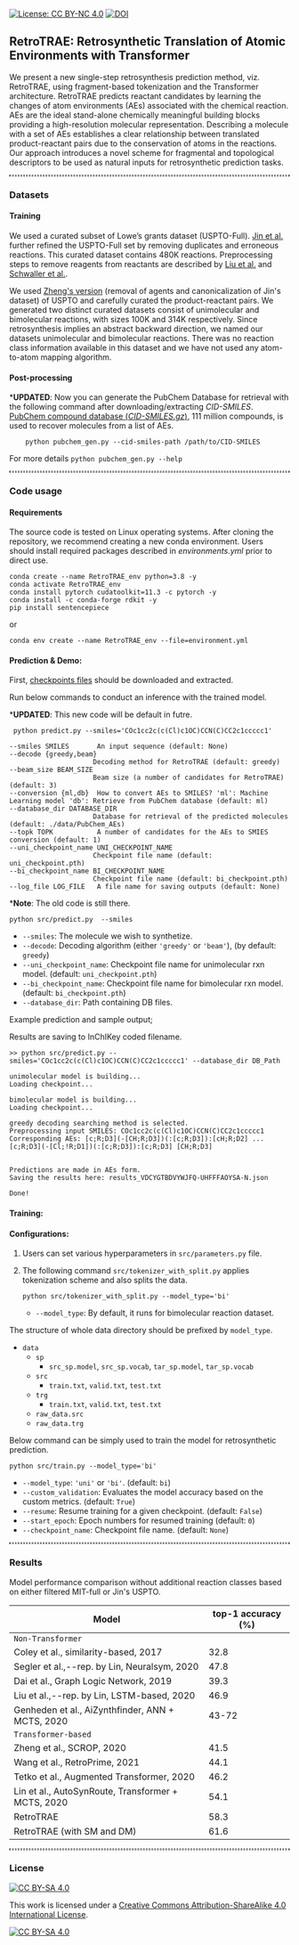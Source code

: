 [![License: CC BY-NC 4.0](https://img.shields.io/badge/License-CC_BY--NC_4.0-lightgrey.svg)](https://creativecommons.org/licenses/by-nc/4.0/) 
[![DOI](https://zenodo.org/badge/394543593.svg)](https://zenodo.org/badge/latestdoi/394543593)


## RetroTRAE: Retrosynthetic Translation of Atomic Environments with Transformer
We present a new single-step retrosynthesis prediction method, viz. RetroTRAE, using fragment-based tokenization and the Transformer architecture. RetroTRAE predicts reactant candidates by learning the changes of atom environments (AEs) associated with the chemical reaction. AEs are the ideal stand-alone chemically meaningful building blocks providing a high-resolution molecular representation. Describing a molecule with a set of AEs establishes a clear relationship between translated product-reactant pairs due to the conservation of atoms in the reactions. Our approach introduces a novel scheme for fragmental and topological descriptors to be used as natural inputs for retrosynthetic prediction tasks.

<hr style="background: transparent; border: 0.2px dashed;"/>

### Datasets
#### Training

We used a curated subset of Lowe’s grants dataset (USPTO-Full). [Jin et al.](https://github.com/wengong-jin/nips17-rexgen) further refined the USPTO-Full set by removing duplicates and erroneous reactions. This curated dataset contains 480K reactions.
Preprocessing steps to remove reagents from reactants are described by [Liu et al.](https://github.com/pandegroup/reaction_prediction_seq2seq) and [Schwaller et al.](https://github.com/ManzoorElahi/organic-chemistry-reaction-prediction-using-NMT).

We used [Zheng's version](https://github.com/sysu-yanglab/Self-Corrected-Retrosynthetic-Reaction-Predictor/tree/master/data) (removal of agents and canonicalization of Jin's dataset) of USPTO and carefully curated the product-reactant pairs. 
We generated two distinct curated datasets consist of unimolecular and bimolecular reactions, with sizes 100K and 314K respectively.
Since retrosynthesis implies an abstract backward direction, we named our datasets unimolecular and bimolecular reactions.
There was no reaction class information available in this dataset and we have not used any atom-to-atom mapping algorithm.

#### Post-processing

***UPDATED**:
Now you can generate the PubChem Database for retrieval with the following command after downloading/extracting *CID-SMILES*. 
[PubChem compound database (_CID-SMILES.gz_)](https://ftp.ncbi.nlm.nih.gov/pubchem/Compound/Extras/CID-SMILES.gz), 111 million compounds, is used to recover molecules from a list of AEs.
```shell
    python pubchem_gen.py --cid-smiles-path /path/to/CID-SMILES
```
For more details `python pubchem_gen.py --help`

<hr style="background: transparent; border: 0.5px dashed;"/>

### Code usage

#### Requirements
The source code is tested on Linux operating systems. After cloning the repository, we recommend creating a new conda environment. Users should install required packages described in _environments.yml_ prior to direct use.

   ```shell
   conda create --name RetroTRAE_env python=3.8 -y
   conda activate RetroTRAE_env
   conda install pytorch cudatoolkit=11.3 -c pytorch -y
   conda install -c conda-forge rdkit -y
   pip install sentencepiece
   
   ```
   or

   ```shell
   conda env create --name RetroTRAE_env --file=environment.yml
   ```
   
#### Prediction & Demo:

First, [checkpoints files](https://drive.google.com/drive/folders/1lntDBIEt4Yz9Iv1YBez3pke458URhMhZ?usp=sharing) should be downloaded and extracted.

Run below commands to conduct an inference with the trained model.
 
***UPDATED**: This new code will be default in futre. 
  ```shell
   python predict.py --smiles='COc1cc2c(c(Cl)c1OC)CCN(C)CC2c1ccccc1' 
   ```
   ```shell
--smiles SMILES       An input sequence (default: None)                                                                                                          
  --decode {greedy,beam}                                                                                                                                           
                        Decoding method for RetroTRAE (default: greedy)                                                                                            
  --beam_size BEAM_SIZE                                                                                                                                            
                        Beam size (a number of candidates for RetroTRAE) (default: 3)                                                                              
  --conversion {ml,db}  How to convert AEs to SMILES? 'ml': Machine Learning model 'db': Retrieve from PubChem database (default: ml)                              
  --database_dir DATABASE_DIR                                                                                                                                      
                        Database for retrieval of the predicted molecules (default: ./data/PubChem_AEs)                                                            
  --topk TOPK           A number of candidates for the AEs to SMIES conversion (default: 1)                                                                        
  --uni_checkpoint_name UNI_CHECKPOINT_NAME                                                                                                                        
                        Checkpoint file name (default: uni_checkpoint.pth)                                                                                         
  --bi_checkpoint_name BI_CHECKPOINT_NAME                                                                                                                          
                        Checkpoint file name (default: bi_checkpoint.pth)                                                                                          
  --log_file LOG_FILE   A file name for saving outputs (default: None)
   ```
   
 ***Note**: The old code is still there. 


   ```shell
   python src/predict.py  --smiles
   ```
   - `--smiles`: The molecule we wish to synthetize.
   - `--decode`: Decoding algorithm (either `'greedy'` or `'beam'`), (by default: `greedy`)
   - `--uni_checkpoint_name`: Checkpoint file name for unimolecular rxn model. (default: `uni_checkpoint.pth`)
   - `--bi_checkpoint_name`: Checkpoint file name for bimolecular rxn model. (default: `bi_checkpoint.pth`)
   - `--database_dir`: Path containing DB files.

Example prediction and sample output;

Results are saving to InChIKey coded filename.

   ```shell
   >> python src/predict.py --smiles='COc1cc2c(c(Cl)c1OC)CCN(C)CC2c1ccccc1' --database_dir DB_Path

   unimolecular model is building...
   Loading checkpoint...

   bimolecular model is building...
   Loading checkpoint...

   greedy decoding searching method is selected.
   Preprocessing input SMILES: COc1cc2c(c(Cl)c1OC)CCN(C)CC2c1ccccc1
   Corresponding AEs: [c;R;D3](-[CH;R;D3])(:[c;R;D3]):[cH;R;D2] ... [c;R;D3](-[Cl;!R;D1])(:[c;R;D3]):[c;R;D3] [CH;R;D3]


   Predictions are made in AEs form.
   Saving the results here: results_VDCYGTBDVYWJFQ-UHFFFAOYSA-N.json

   Done!
   ```

#### Training:

#### Configurations:

1. Users can set various hyperparameters in `src/parameters.py` file.

2. The following command `src/tokenizer_with_split.py` applies tokenization scheme and also splits the data.

   ```shell
   python src/tokenizer_with_split.py --model_type='bi'
   ```
   - `--model_type`: By default, it runs for bimolecular reaction dataset. 

The structure of whole data directory should be prefixed by `model_type`.

   - `data`
     - `sp`
       - `src_sp.model`, `src_sp.vocab`, `tar_sp.model`, `tar_sp.vocab`
     - `src`
       - `train.txt`, `valid.txt`, `test.txt`
     - `trg`
       - `train.txt`, `valid.txt`, `test.txt`
     - `raw_data.src`
     - `raw_data.trg`

Below command can be simply used to train the model for retrosynthetic prediction.

   ```shell
   python src/train.py --model_type='bi'
   ```
   - `--model_type`: `'uni'` or `'bi'`. (default: `bi`)
   - `--custom_validation`: Evaluates the model accuracy based on the custom metrics. (default: `True`)
   - `--resume`: Resume training for a given checkpoint. (default: `False`)
   - `--start_epoch`: Epoch numbers for resumed training (default: `0`)
   - `--checkpoint_name`: Checkpoint file name. (default: `None`)
   
   
<hr style="background: transparent; border: 0.5px dashed;"/>

   
### Results

Model performance comparison without additional reaction classes based on either filtered MIT-full or Jin's USPTO.
    
| Model       | top-1 accuracy (%)                         |
| -------------------- | ------------------------------------------------------------ |
| `Non-Transformer`       |                    |
| Coley et al., similarity-based, 2017      | 32.8                   |
| Segler et al.,--rep. by Lin, Neuralsym, 2020 |  47.8                  |
| Dai et al., Graph Logic Network, 2019 | 39.3                 |
| Liu et al.,--rep. by Lin, LSTM-based, 2020 | 46.9                   |
| Genheden et al., AiZynthfinder, ANN + MCTS, 2020 | 43-72                   |
| `Transformer-based`       |                    |
| Zheng et al., SCROP, 2020 | 41.5              |
| Wang et al., RetroPrime, 2021      | 44.1                   |
| Tetko et al., Augmented Transformer, 2020     |  46.2                  |
| Lin et al., AutoSynRoute, Transformer + MCTS, 2020     |      54.1              |
| RetroTRAE     |     58.3               |
| RetroTRAE (with SM and DM)      | 61.6                   |

<hr style="background: transparent; border: 0.5px dashed;"/>

### License

[![CC BY-SA 4.0][cc-by-sa-shield]][cc-by-sa]

This work is licensed under a
[Creative Commons Attribution-ShareAlike 4.0 International License][cc-by-sa].

[![CC BY-SA 4.0][cc-by-sa-image]][cc-by-sa]

[cc-by-sa]: http://creativecommons.org/licenses/by-sa/4.0/
[cc-by-sa-image]: https://licensebuttons.net/l/by-sa/4.0/88x31.png
[cc-by-sa-shield]: https://img.shields.io/badge/License-CC%20BY--SA%204.0-lightgrey.svg
